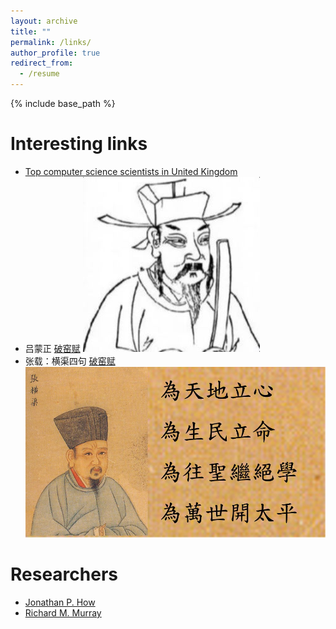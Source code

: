 ```yaml
---
layout: archive
title: ""
permalink: /links/
author_profile: true
redirect_from:
  - /resume
---
```


{% include base_path %}

Interesting links
======
* [Top computer science scientists in United Kingdom](https://research.com/scientists-rankings/computer-science/gb)
* 吕蒙正 [破窑赋](http://people.brunel.ac.uk/~csstzzw/bad.html) ![My helpful screenshot](/images/yaofupo.JPG)
* 张载：横渠四句 [破窑赋](http://people.brunel.ac.uk/~csstzzw/bad.html) ![My helpful screenshot](/images/zhangzai.JPG)

Researchers
======
* [Jonathan P. How](http://www.mit.edu/~jhow/)
* [Richard M. Murray](https://murray.cds.caltech.edu/Main_Page?title=Main_Page)



<!---

Publications
======
  <ul>{% for post in site.publications %}
    {% include archive-single-cv.html %}
  {% endfor %}</ul>
  
-->  
